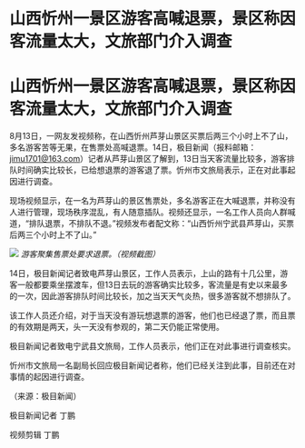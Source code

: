 # 山西忻州一景区游客高喊退票，景区称因客流量太大，文旅部门介入调查

# 山西忻州一景区游客高喊退票，景区称因客流量太大，文旅部门介入调查

8月13日，一网友发视频称，在山西忻州芦芽山景区买票后两三个小时上不了山，多名游客苦等无果，在售票处高喊退票。14日，极目新闻（报料邮箱：jimu1701@163.com）记者从芦芽山景区了解到，13日当天客流量比较多，游客排队时间确实比较长，已给想退票的游客退了票。忻州市文旅局表示，正在对此事起因进行调查。

现场视频显示，在一名为芦芽山的景区售票处，多名游客正在大喊退票，并称没有人进行管理，现场秩序混乱，有人随意插队。视频还显示，一名工作人员向人群喊道，“排队退票，不排队不退。”视频发布者配文称：“山西忻州宁武县芦芽山，买票后两三个小时上不了山。”

![](https://inews.gtimg.com/om_bt/OOlpNOtBsv1eGFg7LLrd5LwOHV7b5IZWEO4xOX1SAgLxUAA/1000)
_游客聚集售票处要求退票。（视频截图）_

14日，极目新闻记者致电芦芽山景区，工作人员表示，上山的路有十几公里，游客一般都要乘坐摆渡车，但13日去玩的游客确实比较多，客流量是有史以来最多的一次，因此游客排队时间比较长，加之当天天气炎热，很多游客就不想排队了。

该工作人员还介绍，对于当天没有游玩想退票的游客，他们也已经退了票，而且票的有效期是两天，头一天没有参观的，第二天仍能正常使用。

极目新闻记者致电宁武县文旅局，工作人员表示，他们正在对此事进行调查核实。

忻州市文旅局一名副局长回应极目新闻记者称，他们已经关注到此事，目前还在对事情的起因进行调查。

（来源：极目新闻）

极目新闻记者 丁鹏

视频剪辑 丁鹏

